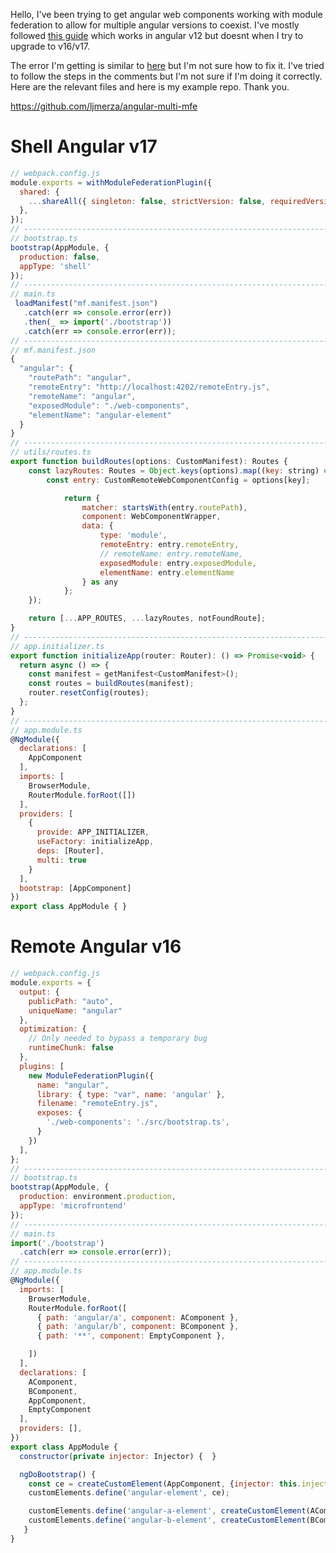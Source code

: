 Hello, I've been trying to get angular web components working with module federation to allow for multiple angular versions to coexist. I've mostly followed [this guide](https://www.angulararchitects.io/en/blog/multi-framework-and-version-micro-frontends-with-module-federation-your-4-steps-guide/) which works in angular v12 but doesnt when I try to upgrade to v16/v17.

The error I'm getting is similar to [here](https://github.com/angular-architects/module-federation-plugin/issues/410) but I'm not sure how to fix it. I've tried to follow the steps in the comments but I'm not sure if I'm doing it correctly. Here are the relevant files and here is my example repo. Thank you.

https://github.com/ljmerza/angular-multi-mfe

# Shell Angular v17

```javascript
// webpack.config.js
module.exports = withModuleFederationPlugin({
  shared: {
    ...shareAll({ singleton: false, strictVersion: false, requiredVersion: 'auto' }),
  },
});
// ------------------------------------------------------------------------------
// bootstrap.ts
bootstrap(AppModule, {
  production: false,
  appType: 'shell'
});
// ------------------------------------------------------------------------------
// main.ts
 loadManifest("mf.manifest.json")
   .catch(err => console.error(err))
   .then(_ => import('./bootstrap'))
   .catch(err => console.error(err));
// ------------------------------------------------------------------------------
// mf.manifest.json
{
  "angular": {
    "routePath": "angular",
    "remoteEntry": "http://localhost:4202/remoteEntry.js",
    "remoteName": "angular",
    "exposedModule": "./web-components",
    "elementName": "angular-element"
  }
}
// ------------------------------------------------------------------------------
// utils/routes.ts
export function buildRoutes(options: CustomManifest): Routes {
    const lazyRoutes: Routes = Object.keys(options).map((key: string) => {
        const entry: CustomRemoteWebComponentConfig = options[key];

            return {
                matcher: startsWith(entry.routePath),
                component: WebComponentWrapper,
                data: {
                    type: 'module',
                    remoteEntry: entry.remoteEntry,
                    // remoteName: entry.remoteName,
                    exposedModule: entry.exposedModule,
                    elementName: entry.elementName
                } as any
            };
    });

    return [...APP_ROUTES, ...lazyRoutes, notFoundRoute];
}
// ------------------------------------------------------------------------------
// app.initializer.ts
export function initializeApp(router: Router): () => Promise<void> {
  return async () => {
    const manifest = getManifest<CustomManifest>();
    const routes = buildRoutes(manifest);
    router.resetConfig(routes);
  };
}
// ------------------------------------------------------------------------------
// app.module.ts
@NgModule({
  declarations: [
    AppComponent
  ],
  imports: [
    BrowserModule,
    RouterModule.forRoot([])
  ],
  providers: [
    {
      provide: APP_INITIALIZER,
      useFactory: initializeApp,
      deps: [Router],
      multi: true
    }
  ],
  bootstrap: [AppComponent]
})
export class AppModule { }
```

# Remote Angular v16


```javascript
// webpack.config.js
module.exports = {
  output: {
    publicPath: "auto",
    uniqueName: "angular"
  },
  optimization: {
    // Only needed to bypass a temporary bug
    runtimeChunk: false
  },
  plugins: [
    new ModuleFederationPlugin({
      name: "angular",
      library: { type: "var", name: 'angular' },
      filename: "remoteEntry.js",
      exposes: {
        './web-components': './src/bootstrap.ts',
      }
    })
  ],
};
// ------------------------------------------------------------------------------
// bootstrap.ts
bootstrap(AppModule, {
  production: environment.production,
  appType: 'microfrontend'
});
// ------------------------------------------------------------------------------
// main.ts
import('./bootstrap')
  .catch(err => console.error(err));
// ------------------------------------------------------------------------------
// app.module.ts
@NgModule({
  imports: [
    BrowserModule,
    RouterModule.forRoot([
      { path: 'angular/a', component: AComponent },
      { path: 'angular/b', component: BComponent },
      { path: '**', component: EmptyComponent },

    ])
  ],
  declarations: [
    AComponent,
    BComponent,
    AppComponent,
    EmptyComponent
  ],
  providers: [],
})
export class AppModule { 
  constructor(private injector: Injector) {  }

  ngDoBootstrap() {
    const ce = createCustomElement(AppComponent, {injector: this.injector});
    customElements.define('angular-element', ce);

    customElements.define('angular-a-element', createCustomElement(AComponent, {injector: this.injector}));
    customElements.define('angular-b-element', createCustomElement(BComponent, {injector: this.injector}));
   }
}

```

